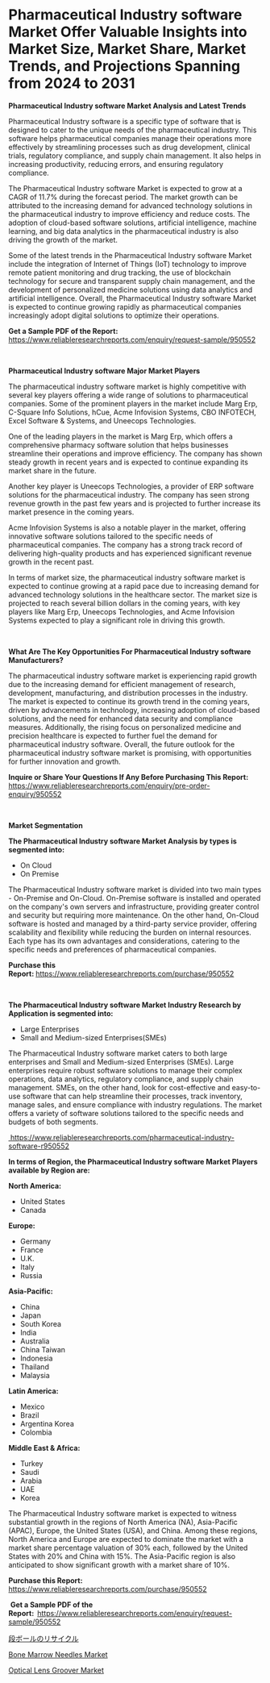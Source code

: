 <p><h1>Pharmaceutical Industry software Market Offer Valuable Insights into Market Size, Market Share, Market Trends, and Projections Spanning from 2024 to 2031</h1></p><p><strong>Pharmaceutical Industry software Market Analysis and Latest Trends</strong></p>
<p><p>Pharmaceutical Industry software is a specific type of software that is designed to cater to the unique needs of the pharmaceutical industry. This software helps pharmaceutical companies manage their operations more effectively by streamlining processes such as drug development, clinical trials, regulatory compliance, and supply chain management. It also helps in increasing productivity, reducing errors, and ensuring regulatory compliance.</p><p>The Pharmaceutical Industry software Market is expected to grow at a CAGR of 11.7% during the forecast period. The market growth can be attributed to the increasing demand for advanced technology solutions in the pharmaceutical industry to improve efficiency and reduce costs. The adoption of cloud-based software solutions, artificial intelligence, machine learning, and big data analytics in the pharmaceutical industry is also driving the growth of the market.</p><p>Some of the latest trends in the Pharmaceutical Industry software Market include the integration of Internet of Things (IoT) technology to improve remote patient monitoring and drug tracking, the use of blockchain technology for secure and transparent supply chain management, and the development of personalized medicine solutions using data analytics and artificial intelligence. Overall, the Pharmaceutical Industry software Market is expected to continue growing rapidly as pharmaceutical companies increasingly adopt digital solutions to optimize their operations.</p></p>
<p><strong>Get a Sample PDF of the Report:&nbsp;</strong> <a href="https://www.reliableresearchreports.com/enquiry/request-sample/950552">https://www.reliableresearchreports.com/enquiry/request-sample/950552</a></p>
<p>&nbsp;</p>
<p><strong>Pharmaceutical Industry software Major Market Players</strong></p>
<p><p>The pharmaceutical industry software market is highly competitive with several key players offering a wide range of solutions to pharmaceutical companies. Some of the prominent players in the market include Marg Erp, C-Square Info Solutions, hCue, Acme Infovision Systems, CBO INFOTECH, Excel Software & Systems, and Uneecops Technologies.</p><p>One of the leading players in the market is Marg Erp, which offers a comprehensive pharmacy software solution that helps businesses streamline their operations and improve efficiency. The company has shown steady growth in recent years and is expected to continue expanding its market share in the future.</p><p>Another key player is Uneecops Technologies, a provider of ERP software solutions for the pharmaceutical industry. The company has seen strong revenue growth in the past few years and is projected to further increase its market presence in the coming years.</p><p>Acme Infovision Systems is also a notable player in the market, offering innovative software solutions tailored to the specific needs of pharmaceutical companies. The company has a strong track record of delivering high-quality products and has experienced significant revenue growth in the recent past.</p><p>In terms of market size, the pharmaceutical industry software market is expected to continue growing at a rapid pace due to increasing demand for advanced technology solutions in the healthcare sector. The market size is projected to reach several billion dollars in the coming years, with key players like Marg Erp, Uneecops Technologies, and Acme Infovision Systems expected to play a significant role in driving this growth.</p></p>
<p>&nbsp;</p>
<p><strong>What Are The Key Opportunities For Pharmaceutical Industry software Manufacturers?</strong></p>
<p><p>The pharmaceutical industry software market is experiencing rapid growth due to the increasing demand for efficient management of research, development, manufacturing, and distribution processes in the industry. The market is expected to continue its growth trend in the coming years, driven by advancements in technology, increasing adoption of cloud-based solutions, and the need for enhanced data security and compliance measures. Additionally, the rising focus on personalized medicine and precision healthcare is expected to further fuel the demand for pharmaceutical industry software. Overall, the future outlook for the pharmaceutical industry software market is promising, with opportunities for further innovation and growth.</p></p>
<p><strong>Inquire or Share Your Questions If Any Before Purchasing This Report:</strong> <a href="https://www.reliableresearchreports.com/enquiry/pre-order-enquiry/950552">https://www.reliableresearchreports.com/enquiry/pre-order-enquiry/950552</a></p>
<p>&nbsp;</p>
<p><strong>Market Segmentation</strong></p>
<p><strong>The Pharmaceutical Industry software Market Analysis by types is segmented into:</strong></p>
<p><ul><li>On Cloud</li><li>On Premise</li></ul></p>
<p><p>The Pharmaceutical Industry software market is divided into two main types - On-Premise and On-Cloud. On-Premise software is installed and operated on the company's own servers and infrastructure, providing greater control and security but requiring more maintenance. On the other hand, On-Cloud software is hosted and managed by a third-party service provider, offering scalability and flexibility while reducing the burden on internal resources. Each type has its own advantages and considerations, catering to the specific needs and preferences of pharmaceutical companies.</p></p>
<p><strong>Purchase this Report:&nbsp;</strong><a href="https://www.reliableresearchreports.com/purchase/950552">https://www.reliableresearchreports.com/purchase/950552</a></p>
<p>&nbsp;</p>
<p><strong>The Pharmaceutical Industry software Market Industry Research by Application is segmented into:</strong></p>
<p><ul><li>Large Enterprises</li><li>Small and Medium-sized Enterprises(SMEs)</li></ul></p>
<p><p>The Pharmaceutical Industry software market caters to both large enterprises and Small and Medium-sized Enterprises (SMEs). Large enterprises require robust software solutions to manage their complex operations, data analytics, regulatory compliance, and supply chain management. SMEs, on the other hand, look for cost-effective and easy-to-use software that can help streamline their processes, track inventory, manage sales, and ensure compliance with industry regulations. The market offers a variety of software solutions tailored to the specific needs and budgets of both segments.</p></p>
<p><a href="https://www.reliableresearchreports.com/pharmaceutical-industry-software-r950552">&nbsp;https://www.reliableresearchreports.com/pharmaceutical-industry-software-r950552</a></p>
<p><strong>In terms of Region, the Pharmaceutical Industry software Market Players available by Region are:</strong></p>
<p>
    <p> <strong> North America: </strong>
        <ul>
            <li>United States</li>
            <li>Canada</li>
        </ul>
        </p> 
    <p> <strong> Europe: </strong>
        <ul>
            <li>Germany</li>
            <li>France</li>
            <li>U.K.</li>
            <li>Italy</li>
            <li>Russia</li>
        </ul>
        </p> 
    <p> <strong> Asia-Pacific: </strong>
        <ul>
            <li>China</li>
            <li>Japan</li>
            <li>South Korea</li>
            <li>India</li>
            <li>Australia</li>
            <li>China Taiwan</li>
            <li>Indonesia</li>
            <li>Thailand</li>
            <li>Malaysia</li>
        </ul>
        </p> 
    <p> <strong> Latin America: </strong>
        <ul>
            <li>Mexico</li>
            <li>Brazil</li>
            <li>Argentina Korea</li>
            <li>Colombia</li>
        </ul>
        </p> 
    <p> <strong> Middle East & Africa: </strong>
        <ul>
            <li>Turkey</li>
            <li>Saudi</li>
            <li>Arabia</li>
            <li>UAE</li>
            <li>Korea</li>
        </ul>
    </p>
    </p>
<p><p>The Pharmaceutical Industry software market is expected to witness substantial growth in the regions of North America (NA), Asia-Pacific (APAC), Europe, the United States (USA), and China. Among these regions, North America and Europe are expected to dominate the market with a market share percentage valuation of 30% each, followed by the United States with 20% and China with 15%. The Asia-Pacific region is also anticipated to show significant growth with a market share of 10%.</p></p>
<p><strong>Purchase this Report: </strong><a href="https://www.reliableresearchreports.com/purchase/950552">https://www.reliableresearchreports.com/purchase/950552</a></p>
<p>&nbsp;<strong>Get a Sample PDF of the Report:&nbsp;&nbsp;</strong><a href="https://www.reliableresearchreports.com/enquiry/request-sample/950552">https://www.reliableresearchreports.com/enquiry/request-sample/950552</a></p>
<p><strong></strong></p>
<p><p><a href="https://github.com/pepo3k/Market-Research-Report-List-1/blob/main/649792254236.md">段ボールのリサイクル</a></p><p><a href="https://www.linkedin.com/pulse/bone-marrow-needles-market-competitive-analysis-trends-forecast-6opke">Bone Marrow Needles Market</a></p><p><a href="https://www.linkedin.com/pulse/optical-lens-groover-market-comprehensive-assessment-type-nxawe">Optical Lens Groover Market</a></p></p>
